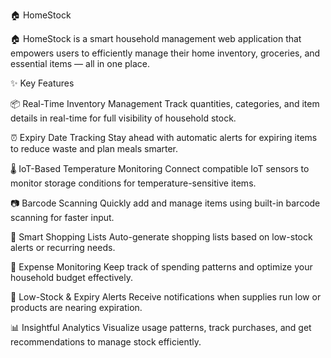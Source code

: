 🏠 HomeStock

🏠 HomeStock is a smart household management web application that empowers users to efficiently manage their home inventory, groceries, and essential items — all in one place.

✨ Key Features

📦 Real-Time Inventory Management
Track quantities, categories, and item details in real-time for full visibility of household stock.

⏰ Expiry Date Tracking
Stay ahead with automatic alerts for expiring items to reduce waste and plan meals smarter.

🌡️ IoT-Based Temperature Monitoring
Connect compatible IoT sensors to monitor storage conditions for temperature-sensitive items.

📷 Barcode Scanning
Quickly add and manage items using built-in barcode scanning for faster input.

🛒 Smart Shopping Lists
Auto-generate shopping lists based on low-stock alerts or recurring needs.

💸 Expense Monitoring
Keep track of spending patterns and optimize your household budget effectively.

🔔 Low-Stock & Expiry Alerts
Receive notifications when supplies run low or products are nearing expiration.

📊 Insightful Analytics
Visualize usage patterns, track purchases, and get recommendations to manage stock efficiently.
